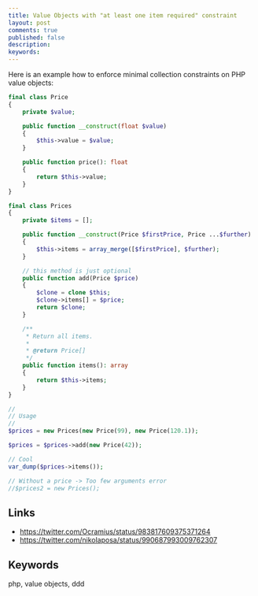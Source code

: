 ```yaml
---
title: Value Objects with "at least one item required" constraint
layout: post
comments: true
published: false
description: 
keywords: 
---
```


Here is an example how to enforce minimal collection constraints on PHP value objects:

```php
final class Price
{
    private $value;

    public function __construct(float $value)
    {
        $this->value = $value;
    }

    public function price(): float
    {
        return $this->value;
    }
}

final class Prices
{
    private $items = [];

    public function __construct(Price $firstPrice, Price ...$further)
    {
        $this->items = array_merge([$firstPrice], $further);
    }

    // this method is just optional
    public function add(Price $price)
    {
        $clone = clone $this;
        $clone->items[] = $price;
        return $clone;
    }

    /**
     * Return all items.
     *
     * @return Price[]
     */
    public function items(): array
    {
        return $this->items;
    }
}

//
// Usage
//
$prices = new Prices(new Price(99), new Price(120.1));

$prices = $prices->add(new Price(42));

// Cool
var_dump($prices->items());

// Without a price -> Too few arguments error
//$prices2 = new Prices();

```

## Links

* <https://twitter.com/Ocramius/status/983817609375371264>
* <https://twitter.com/nikolaposa/status/990687993009762307>

## Keywords

php, value objects, ddd